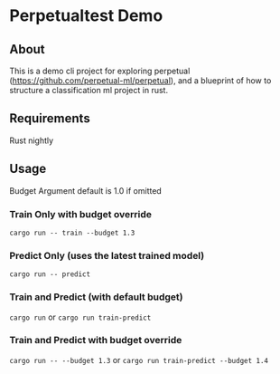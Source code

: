 # Perpetualtest Demo

## About

This is a demo cli project for exploring perpetual (https://github.com/perpetual-ml/perpetual), and a blueprint of how
to
structure a classification ml project in rust.

## Requirements

Rust nightly

## Usage

Budget Argument default is 1.0 if omitted

### Train Only with budget override

`cargo run -- train --budget 1.3`

### Predict Only (uses the latest trained model)

`cargo run -- predict`

### Train and Predict (with default budget)

`cargo run`
or
`cargo run train-predict`

### Train and Predict with budget override

`cargo run -- --budget 1.3`
or
`cargo run train-predict --budget 1.4`

